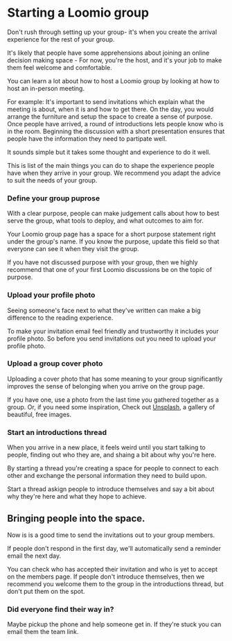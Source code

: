 # Starting a Loomio group

Don't rush through setting up your group- it's when you create the arrival experience for the rest of your group.

It's likely that people have some apprehensions about joining an online decision making space - For now, you're the host, and it's your job to make them feel welcome and comfortable.

You can learn a lot about how to host a Loomio group by looking at how to host an in-person meeting.

For example: It's important to send invitations which explain what the meeting is about, when it is and how to get there. On the day, you would arrange the furniture and setup the space to create a sense of purpose. Once people have arrived, a round of introductions lets people know who is in the room. Beginning the discussion with a short presentation ensures that people have the information they need to partipate well.

It sounds simple but it takes some thought and experience to do it well.

This is list of the main things you can do to shape the experience people have when they arrive in your group. We recommend you adapt the advice to suit the needs of your group.

### Define your group puprose

With a clear purpose, people can make judgement calls about how to best serve the group, what tools to deploy, and what outcomes to aim for.

Your Loomio group page has a space for a short purpose statement right under the group's name. If you know the purpose, update this field so that everyone can see it when they visit the group.

If you have not discussed purpose with your group, then we highly recommend that one of your first Loomio discussions be on the topic of purpose.

### Upload your profile photo

Seeing someone's face next to what they've written can make a big difference to the reading experience.

To make your invitation email feel friendly and trustworthy it includes your profile photo. So before you send invitations out you need to upload your profile photo.

### Upload a group cover photo

Uploading a cover photo that has some meaning to your group significantly improves the sense of belonging when you arrive on the group page.

If you have one, use a photo from the last time you gathered together as a group. Or, if you need some inspiration, Check out [Unsplash](https://unsplash.com/), a gallery of beautiful, free images.

### Start an introductions thread

When you arrive in a new place, it feels weird until you start talking to people, finding out who they are, and shaing a bit about why you're here.

By starting a thread you're creating a space for people to connect to each other and exchange the personal information they need to build upon.

Start a thread askign people to introduce themselves and say a bit about why they're here and what they hope to achieve.

## Bringing people into the space.
Now is is a good time to send the invitations out to your group members.

If people don't respond in the first day, we'll automatically send a reminder email the next day.

You can check who has accepted their invitation and who is yet to accept on the members page. If people don't introduce themselves, then we recommend you welcome them to the group in the introductions thread, but don't put them on the spot.

### Did everyone find their way in? 
Maybe pickup the phone and help someone get in. If they're stuck you can email them the team link.

